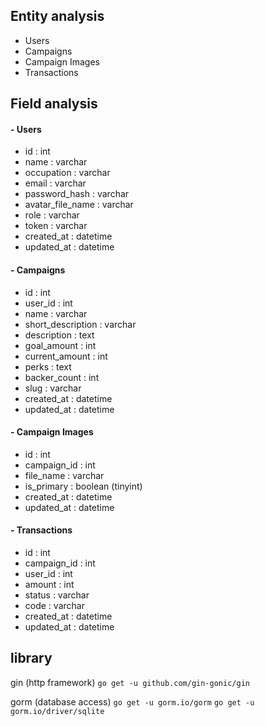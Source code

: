 ## Entity analysis

- Users
- Campaigns
- Campaign Images
- Transactions 

## Field analysis

#### - Users
* id : int
* name :  varchar
* occupation : varchar
* email : varchar
* password_hash : varchar
* avatar_file_name : varchar
* role : varchar
* token : varchar
* created_at : datetime
* updated_at : datetime

#### - Campaigns
* id : int
* user_id : int
* name : varchar
* short_description : varchar
* description : text
* goal_amount : int
* current_amount : int
* perks : text
* backer_count : int
* slug : varchar
* created_at : datetime
* updated_at : datetime

#### - Campaign Images
* id : int
* campaign_id : int
* file_name : varchar
* is_primary : boolean (tinyint)
* created_at : datetime
* updated_at : datetime

#### - Transactions
* id : int
* campaign_id : int
* user_id : int
* amount : int
* status : varchar
* code : varchar
* created_at : datetime
* updated_at : datetime

## library
gin (http framework)
```go get -u github.com/gin-gonic/gin```

gorm (database access)
```go get -u gorm.io/gorm```
```go get -u gorm.io/driver/sqlite```


